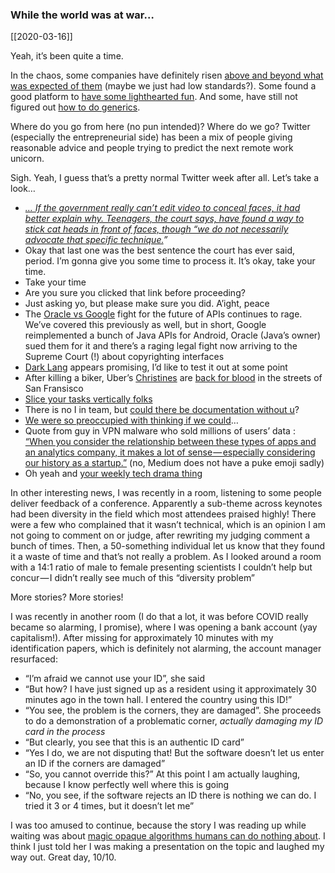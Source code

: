 ### While the world was at war…

[[2020-03-16]]

Yeah, it’s been quite a time.

In the chaos, some companies have definitely risen [above and beyond what was expected of them](https://blogs.microsoft.com/on-the-issues/2020/03/05/covid-19-microsoft-hourly-workers/) (maybe we just had low standards?). Some found a good platform to [have some lighthearted fun](https://www.isitcanceledyet.com/). And some, have still not figured out [how to do generics](https://doesgohavegenericsyet.com/).

Where do you go from here (no pun intended)? Where do we go? Twitter (especially the entrepreneurial side) has been a mix of people giving reasonable advice and people trying to predict the next remote work unicorn.

Sigh. Yeah, I guess that’s a pretty normal Twitter week after all. Let’s take a look…

-   [_… If the government really can’t edit video to conceal faces, it had better explain why. Teenagers, the court says, have found a way to stick cat heads in front of faces, though “we do not necessarily advocate that specific technique._](https://twitter.com/bradheath/status/1237388147337510914)_”_
-   Okay that last one was the best sentence the court has ever said, period. I’m gonna give you some time to process it. It’s okay, take your time.
-   Take your time
-   Are you sure you clicked that link before proceeding?
-   Just asking yo, but please make sure you did. A’ight, peace
-   The [Oracle vs Google](https://twitter.com/shipilev/status/1237639742684102656) fight for the future of APIs continues to rage. We’ve covered this previously as well, but in short, Google reimplemented a bunch of Java APIs for Android, Oracle (Java’s owner) sued them for it and there’s a raging legal fight now arriving to the Supreme Court (!) about copyrighting interfaces
-   [Dark Lang](https://medium.com/@wilk/dark-lang-an-uncommon-step-towards-the-future-of-programming-921cf7f38baf) appears promising, I’d like to test it out at some point
-   After killing a biker, Uber’s [Christines](https://www.google.com/search?q=john+carpenter+car+movie&oq=john+carpenter+car+movie) are [back for blood](https://www.theverge.com/2020/3/10/21172213/uber-self-driving-car-resume-testing-san-francisco-crash) in the streets of San Fransisco
-   [Slice your tasks vertically folks](https://twitter.com/mariopiogioiosa/status/1236195254581301248)
-   There is no I in team, but [could there be documentation without u](https://twitter.com/rauschma/status/1235980161939619840)?
-   [We were so preoccupied with thinking if we could](https://twitter.com/MaartjeME/status/1236697317421580289)…
-   Quote from guy in VPN malware who sold millions of users’ data : [“When you consider the relationship between these types of apps and an analytics company, it makes a lot of sense — especially considering our history as a startup.”](https://gizmodo.com/at-least-20-vpn-and-ad-blocking-apps-with-35-million-do-1842228757) (no, Medium does not have a puke emoji sadly)
-   Oh yeah and [your weekly tech drama thing](https://inthesetimes.com/working/entry/22350/the-young-turks-union-cenk-uygur-labor-organizing)

In other interesting news, I was recently in a room, listening to some people deliver feedback of a conference. Apparently a sub-theme across keynotes had been diversity in the field which most attendees praised highly! There were a few who complained that it wasn’t technical, which is an opinion I am not going to comment on or judge, after rewriting my judging comment a bunch of times. Then, a 50-something individual let us know that they found it a waste of time and that’s not really a problem. As I looked around a room with a 14:1 ratio of male to female presenting scientists I couldn’t help but concur — I didn’t really see much of this “diversity problem”

More stories? More stories!

I was recently in another room (I do that a lot, it was before COVID really became so alarming, I promise), where I was opening a bank account (yay capitalism!). After missing for approximately 10 minutes with my identification papers, which is definitely not alarming, the account manager resurfaced:  
- “I’m afraid we cannot use your ID”, she said  
- “But how? I have just signed up as a resident using it approximately 30 minutes ago in the town hall. I entered the country using this ID!”  
- “You see, the problem is the corners, they are damaged”. She proceeds to do a demonstration of a problematic corner, _actually damaging my ID card in the process_  
- “But clearly, you see that this is an authentic ID card”  
- “Yes I do, we are not disputing that! But the software doesn’t let us enter an ID if the corners are damaged”  
- “So, you cannot override this?” At this point I am actually laughing, because I know perfectly well where this is going  
- “No, you see, if the software rejects an ID there is nothing we can do. I tried it 3 or 4 times, but it doesn’t let me”

I was too amused to continue, because the story I was reading up while waiting was about [magic opaque algorithms humans can do nothing about](https://themarkup.org/ask-the-markup/2020/03/03/healthcare-algorithms-robot-medicine). I think I just told her I was making a presentation on the topic and laughed my way out. Great day, 10/10.